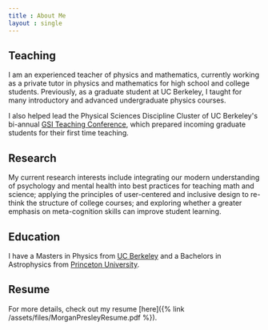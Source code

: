 ```yaml
---
title : About Me
layout : single
---
```


## Teaching

I am an experienced teacher of physics and mathematics, currently working as a private tutor in physics and mathematics for high school and college students. Previously, as a graduate student at UC Berkeley, I taught for many introductory and advanced undergraduate physics courses. 

I also helped lead the Physical Sciences Discipline Cluster of UC Berkeley's bi-annual [GSI Teaching Conference](https://gsi.berkeley.edu/programs-services/conference/), which prepared incoming graduate students for their first time teaching. 

## Research

My current research interests include integrating our modern understanding of psychology and mental health into best practices for teaching math and science; applying the principles of user-centered and inclusive design to re-think the structure of college courses; and exploring whether a greater emphasis on meta-cognition skills can improve student learning. 

## Education

I have a Masters in Physics from [UC Berkeley](https://physics.berkeley.edu/) and a Bachelors in Astrophysics from [Princeton University](https://web.astro.princeton.edu/). 

## Resume

For more details, check out my resume [here]({% link /assets/files/MorganPresleyResume.pdf %}). 
